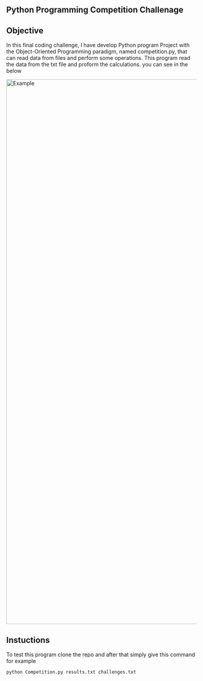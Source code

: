## Python Programming Competition Challenage

## Objective

In this final coding challenge, I have develop Python program Project with the Object-Oriented Programming paradigm, named competition.py, that can read data from files and perform some operations. This program read the data from the txt file and proform the calculations. you can see in the below 


<img width="1440" alt="Example" src="https://github.com/ChanderMohan27/Python-Programming-Competition/assets/128381758/124593c8-46ed-44a2-aa55-28f19be89335">



## Instuctions

To test this program clone the repo and after that simply give this command for example

`python Competition.py results.txt challenges.txt`
